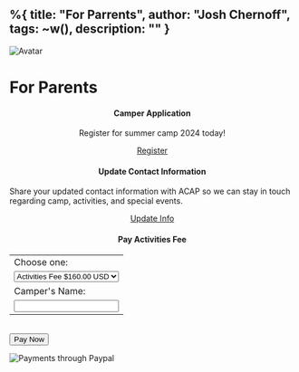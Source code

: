 %{
  title: "For Parrents",
  author: "Josh Chernoff",
  tags: ~w(),
  description: ""
}
---

<div class="relative">
  <img src="/images/parents-pg.jpg" alt="Avatar" class="object-cover w-8/12 mx-auto"/>

  <div class="absolute inset-0">
    <h1 class="text-white text-5xl text-center mt-44">For Parents</h1>
  </div>

</div>


<div class="prose lg:prose-lg mx-auto py-20">
  <div class="row">
    <div class="col-lg-4 parent-columns">
      <center>
        <h4>Camper Application</h4>
        <p class="plainText">Register for summer camp 2024 today!
        </p>
        <div></div>
        <a href="https://forms.gle/abQ6k6ECmyFmqiat5" class="btn btn-primary" title="2024 Camaper Application (opens new tab)" target="_blank">Register</a>
      </center>
    </div>
    <!-- Weekly Schedule Column -->
    <!-- <div class="col-lg-3 parent-columns" id="weekly-schedule">
      <center>
        <h4>Weekly Schedule</h4>
      </center>
      <p class="plainText">Here you can find all of the camper schedules. You will receive your password
        the week before camp begins. At that time you will see the first two weeks of camp activities.
        <strong>Password required.</strong>
      </p>
      <center><a href="schedule.php" class="btn btn-primary"
          title="Schedule page (password required)">Schedules</a></center>
    </div> -->
    <!-- Update Contact Info Column -->
    <div class="col-lg-4 parent-columns" id="weekly-schedule">
      <center>
        <h4>Update Contact Information</h4>
      </center>
      <p class="plainText">Share your updated contact information with ACAP so we can stay in touch
        regarding camp, activities, and special events.</p>
      <center><a href="https://forms.gle/T9C5gb6wMjcppwaLA" class="btn btn-primary" title="Update Info Google Form (opens in new tab)" target="_blank">Update Info</a></center>
    </div>
    <!-- Pay Application Fee Column -->
    <div class="col-lg-4 parent-columns">
      <center>
        <h4>Pay Activities Fee</h4>
      </center>
      <form action="https://www.paypal.com/cgi-bin/webscr" method="post" target="_top">
        <input type="hidden" name="cmd" value="_s-xclick">
        <input type="hidden" name="hosted_button_id" value="92HKN5KJ3PSNJ">
        <table>
          <tbody><tr>
            <td><input type="hidden" name="on0" value="Choose one:">Choose one:</td>
          </tr>
          <tr>
            <td>
              <select name="os0">
                <option value="Application Fee">Activities Fee $160.00 USD</option>
              </select>
            </td>
          </tr>
          <tr>
            <td><input type="hidden" name="on1" value="Camper's Name:">Camper's Name:</td>
          </tr>
          <tr>
            <td><input type="text" name="os1" maxlength="200"></td>
          </tr>
        </tbody></table>
        <input type="hidden" name="currency_code" value="USD">
        <br>
        <input class="btn btn-primary" type="submit" name="submit" alt="PayPal - The safer, easier way to pay online!" value="Pay Now">
        <img alt="" border="0" src="https://www.paypalobjects.com/en_US/i/scr/pixel.gif" width="1" height="1">
      </form>
      <img src="/images/paypal-badge.png" class="pp-badge" alt="Payments through Paypal">
    </div>
  </div>
</div>